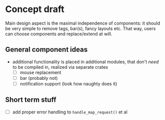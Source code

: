 # Concept draft
Main design aspect is the maximal independence of components: it should be
very simple to remove tags, bar(s), fancy layouts etc.
That way, users can choose components and replace/extend at will.

## General component ideas
* additional functionality is placed in additional modules, that don't *need*
  to be compiled in, realized via separate crates
  * [ ] mouse replacement
  * [ ] bar (probably not)
  * [ ] notification support (look how naughty does it)

## Short term stuff
* [ ] add proper error handling to `handle_map_request()` et al
